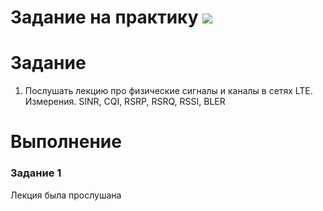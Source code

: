 # Задание на практику ![](https://img.shields.io/badge/Done-green.svg)

# Задание
1. Послушать лекцию про физические сигналы и каналы в сетях LTE. Измерения. SINR, CQI, RSRP, RSRQ, RSSI, BLER


# Выполнение
### Задание 1

Лекция была прослушана 